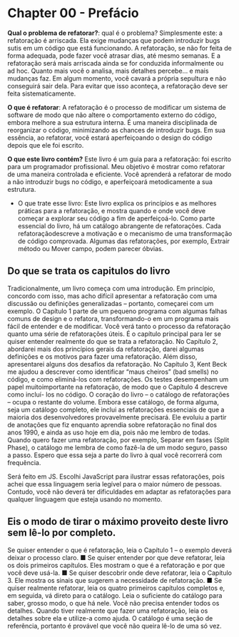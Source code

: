 # Chapter 00 - Prefácio

**Qual o problema de refatorar?**: qual é o problema? Simplesmente este: a refatoração é arriscada. Ela
exige mudanças que podem introduzir bugs sutis em um código que está
funcionando. A refatoração, se não for feita de forma adequada, pode fazer
você atrasar dias, até mesmo semanas. E a refatoração será mais arriscada
ainda se for conduzida informalmente ou ad hoc. Quanto mais você o analisa, mais detalhes
percebe... e mais mudanças faz. Em algum momento, você cavará a própria
sepultura e não conseguirá sair dela. Para evitar que isso aconteça, a
refatoração deve ser feita sistematicamente.

**O que é refatorar**: A refatoração é o processo de modificar um sistema de software de modo que não altere o comportamento externo do código, embora melhore a sua estrutura interna. É uma maneira disciplinada de reorganizar o código, minimizando as chances de introduzir bugs. Em sua essência, ao refatorar, você estará aperfeiçoando o design do código depois que ele foi escrito.

**O que este livro contém?** Este livro é um guia para a refatoração: foi escrito para um programador profissional. Meu objetivo é mostrar como refatorar de uma maneira controlada e eficiente. Você aprenderá a refatorar de modo a não introduzir bugs no código, e aperfeiçoará metodicamente a sua estrutura. 
+ O que trate esse livro: Este livro explica os princípios e as
melhores práticas para a refatoração, e mostra quando e onde você deve
começar a explorar seu código a fim de aperfeiçoá-lo. Como parte essencial
do livro, há um catálogo abrangente de refatorações. Cada refatoraçãodescreve a motivação e o mecanismo de uma transformação de código
comprovada. Algumas das refatorações, por exemplo, Extrair método ou
Mover campo, podem parecer óbvias.

## Do que se trata os capitulos do livro

Tradicionalmente, um livro começa com uma introdução. Em princípio,
concordo com isso, mas acho difícil apresentar a refatoração com uma
discussão ou definições generalizadas – portanto, começarei com um
exemplo. O Capítulo 1 parte de um pequeno programa com algumas falhas
comuns de design e o refatora, transformando-o em um programa mais fácil
de entender e de modificar. Você verá tanto o processo da refatoração quanto
uma série de refatorações úteis. É o capítulo principal para ler se quiser
entender realmente do que se trata a refatoração.
No Capítulo 2, abordarei mais dos princípios gerais da refatoração, darei
algumas definições e os motivos para fazer uma refatoração. Além disso,
apresentarei alguns dos desafios da refatoração. No Capítulo 3, Kent Beck me
ajudou a descrever como identificar “maus cheiros” (bad smells) no código, e
como eliminá-los com refatorações. Os testes desempenham um papel muitoimportante na refatoração, de modo que o Capítulo 4 descreve como incluí-
los no código.
O coração do livro – o catálogo de refatorações – ocupa o restante do
volume. Embora esse catálogo, de forma alguma, seja um catálogo completo,
ele inclui as refatorações essenciais de que a maioria dos desenvolvedores
provavelmente precisará. Ele evoluiu a partir de anotações que fiz enquanto
aprendia sobre refatoração no final dos anos 1990, e ainda as uso hoje em dia,
pois não me lembro de todas. Quando quero fazer uma refatoração, por
exemplo, Separar em fases (Split Phase), o catálogo me lembra de como
fazê-la de um modo seguro, passo a passo. Espero que essa seja a parte do
livro à qual você recorrerá com frequência.

Será feito em JS. Escolhi JavaScript para ilustrar essas refatorações, pois achei que essa
linguagem seria legível para o maior número de pessoas. Contudo, você não
deverá ter dificuldades em adaptar as refatorações para qualquer linguagem
que esteja usando no momento.

## Eis o modo de tirar o máximo proveito deste livro sem lê-lo por completo.

Se quiser entender o que é refatoração, leia o Capítulo 1 – o exemplo
deverá deixar o processo claro.
■ Se quiser entender por que deve refatorar, leia os dois primeiros
capítulos. Eles mostram o que é a refatoração e por que você deve usá-la.
■ Se quiser descobrir onde deve refatorar, leia o Capítulo 3. Ele mostra os
sinais que sugerem a necessidade de refatoração.
■ Se quiser realmente refatorar, leia os quatro primeiros capítulos
completos e, em seguida, vá direto para o catálogo. Leia o suficiente do
catálogo para saber, grosso modo, o que há nele. Você não precisa
entender todos os detalhes. Quando tiver realmente que fazer uma
refatoração, leia os detalhes sobre ela e utilize-a como ajuda. O catálogo é
uma seção de referência, portanto é provável que você não queira lê-lo de
uma só vez.
